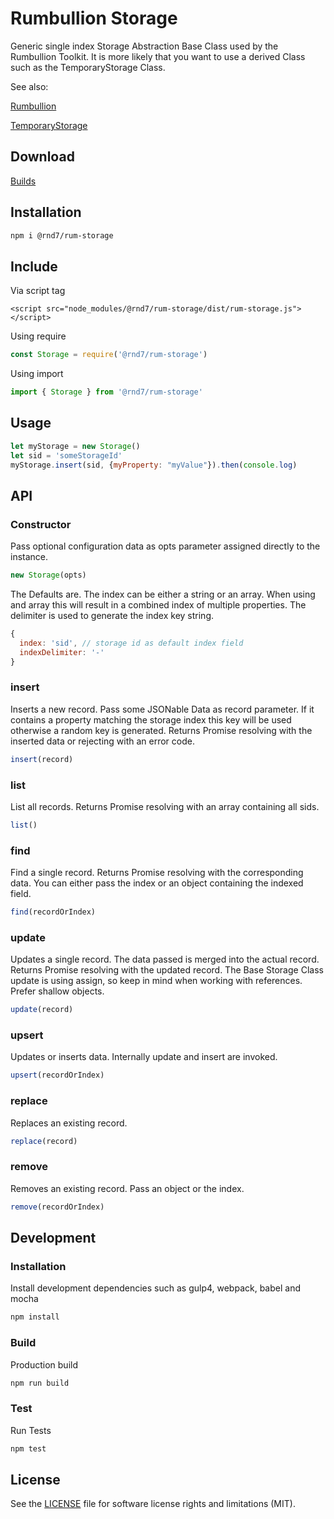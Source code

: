 # Rumbullion Storage
Generic single index Storage Abstraction Base Class used by the Rumbullion Toolkit. It is more likely that you want to use a derived Class such as the TemporaryStorage Class.

See also:

[Rumbullion](https://github.com/rnd7/rum)

[TemporaryStorage](https://github.com/rnd7/rum-temporary-storage)

## Download
[Builds](https://github.com/rnd7/rum-storage/tree/master/dist)

## Installation

```bash
npm i @rnd7/rum-storage

```
## Include

Via script tag
```
<script src="node_modules/@rnd7/rum-storage/dist/rum-storage.js"></script>
```

Using require
```javascript
const Storage = require('@rnd7/rum-storage')
```

Using import
```javascript
import { Storage } from '@rnd7/rum-storage'
```

## Usage
```javascript
let myStorage = new Storage()
let sid = 'someStorageId'
myStorage.insert(sid, {myProperty: "myValue"}).then(console.log)
```
## API

### Constructor
Pass optional configuration data as opts parameter assigned directly to the instance.
```javascript
new Storage(opts)
```

The Defaults are. The index can be either a string or an array. When using and array this will result in a combined index of multiple properties. The delimiter is used to generate the index key string.
```javascript
{
  index: 'sid', // storage id as default index field
  indexDelimiter: '-'
}
```

### insert
Inserts a new record. Pass some JSONable Data as record parameter. If it contains a property matching the storage index this key will be used otherwise a random key is generated. Returns Promise resolving with the inserted data or rejecting with an error code.
```javascript
insert(record)
```

### list
List all records. Returns Promise resolving with an array containing all sids.
```javascript
list()
```

### find
Find a single record. Returns Promise resolving with the corresponding data. You can either pass the index or an object containing the indexed field.
```javascript
find(recordOrIndex)
```

### update
Updates a single record. The data passed is merged into the actual record. Returns Promise resolving with the updated record. The Base Storage Class update is using assign, so keep in mind when working with references. Prefer shallow objects.
```javascript
update(record)
```

### upsert
Updates or inserts data. Internally update and insert are invoked.
```javascript
upsert(recordOrIndex)
```

### replace
Replaces an existing record.
```javascript
replace(record)
```

### remove
Removes an existing record. Pass an object or the index.
```javascript
remove(recordOrIndex)
```

## Development

### Installation
Install development dependencies such as gulp4, webpack, babel and mocha
```bash
npm install
```

### Build
Production build
```bash
npm run build
```

### Test
Run Tests
```bash
npm test
```

## License
See the [LICENSE](https://github.com/rnd7/rum-storage/tree/master/LICENSE.md) file for software license rights and limitations (MIT).

